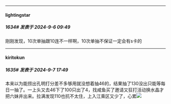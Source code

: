 ﻿
*****

####  lightingstar  
##### 1634#       发表于 2024-9-6 09:49

刚刚发现，10次单抽跟10连不一样啊，10次单抽不保证一定会有s卡的


*****

####  kiritokun  
##### 1635#       发表于 2024-9-7 17:49

本来以为能捞出孔明打分差不多够用就没想着抽46的，结果抽了130没出只能等每日一抽了。一上头又去46下了100只出了4，找咸鱼买了邀请又狂打活动换水晶才把六妹井出来。拉满发现110也抗不太住，上入江乘区又少了，心累<img src="https://static.saraba1st.com/image/smiley/face2017/126.png" referrerpolicy="no-referrer">

